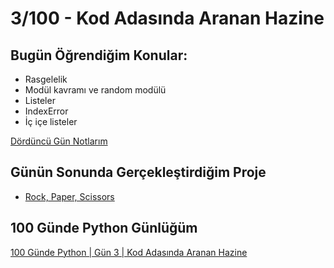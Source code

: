 # 3/100 - Kod Adasında Aranan Hazine

## Bugün Öğrendiğim Konular:

* Rasgelelik
* Modül kavramı ve random modülü
* Listeler
* IndexError
* İç içe listeler

[Dördüncü Gün Notlarım](https://github.com/cemalcici/100-gunde-python/blob/main/gun-004/day-004.py)

## Günün Sonunda Gerçekleştirdiğim Proje

* [Rock, Paper, Scissors](https://github.com/cemalcici/100-gunde-python/blob/main/gun-004/project-004.py)

## 100 Günde Python Günlüğüm

[100 Günde Python | Gün 3 | Kod Adasında Aranan Hazine](https://www.cemalcici.com/programlama/100-gunde-python-gun-4/)